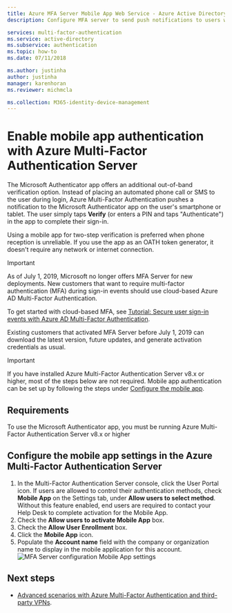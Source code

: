 ```yaml
---
title: Azure MFA Server Mobile App Web Service - Azure Active Directory
description: Configure MFA server to send push notifications to users with the Microsoft Authenticator App.

services: multi-factor-authentication
ms.service: active-directory
ms.subservice: authentication
ms.topic: how-to
ms.date: 07/11/2018

ms.author: justinha
author: justinha
manager: karenhoran
ms.reviewer: michmcla

ms.collection: M365-identity-device-management
---
```

# Enable mobile app authentication with Azure Multi-Factor Authentication Server

The Microsoft Authenticator app offers an additional out-of-band verification option. Instead of placing an automated phone call or SMS to the user during login, Azure Multi-Factor Authentication pushes a notification to the Microsoft Authenticator app on the user's smartphone or tablet. The user simply taps **Verify** (or enters a PIN and taps "Authenticate") in the app to complete their sign-in.

Using a mobile app for two-step verification is preferred when phone reception is unreliable. If you use the app as an OATH token generator, it doesn't require any network or internet connection.

> [!IMPORTANT]
> As of July 1, 2019, Microsoft no longer offers MFA Server for new deployments. New customers that want to require multi-factor authentication (MFA) during sign-in events should use cloud-based Azure AD Multi-Factor Authentication.
>
> To get started with cloud-based MFA, see [Tutorial: Secure user sign-in events with Azure AD Multi-Factor Authentication](tutorial-enable-azure-mfa.md).
>
> Existing customers that activated MFA Server before July 1, 2019 can download the latest version, future updates, and generate activation credentials as usual.

> [!IMPORTANT]
> If you have installed Azure Multi-Factor Authentication Server v8.x or higher, most of the steps below are not required. Mobile app authentication can be set up by following the steps under [Configure the mobile app](#configure-the-mobile-app-settings-in-the-azure-multi-factor-authentication-server).

## Requirements

To use the Microsoft Authenticator app, you must be running Azure Multi-Factor Authentication Server v8.x or higher

## Configure the mobile app settings in the Azure Multi-Factor Authentication Server

1. In the Multi-Factor Authentication Server console, click the User Portal icon. If users are allowed to control their authentication methods, check **Mobile App** on the Settings tab, under **Allow users to select method**. Without this feature enabled, end users are required to contact your Help Desk to complete activation for the Mobile App.
2. Check the **Allow users to activate Mobile App** box.
3. Check the **Allow User Enrollment** box.
4. Click the **Mobile App** icon.
5. Populate the **Account name** field with the company or organization name to display in the mobile application for this account.
   ![MFA Server configuration Mobile App settings](./media/howto-mfaserver-deploy-mobileapp/mobile.png)

## Next steps

- [Advanced scenarios with Azure Multi-Factor Authentication and third-party VPNs](howto-mfaserver-nps-vpn.md).
